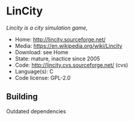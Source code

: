 # LinCity

_Lincity is a city simulation game,_

- Home: http://lincity.sourceforge.net/
- Media: https://en.wikipedia.org/wiki/Lincity
- Download: see Home
- State: mature, inactice since 2005
- Code: http://lincity.cvs.sourceforge.net/ (cvs)
- Language(s): C
- Code license: GPL-2.0

## Building

Outdated dependencies


